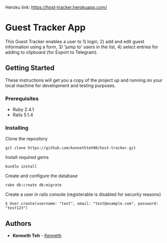 Heroku link: https://host-tracker.herokuapp.com/

# Guest Tracker App

This Guest Tracker enables a user to 1) login, 2) add and edit guest information using a form, 3) 'jump to' users in the list, 4) select entries for adding to clipboard (for Export to Telegram).

## Getting Started

These instructions will get you a copy of the project up and running on your local machine for development and testing purposes.

### Prerequisites

* Ruby 2.4.1
* Rails 5.1.4

### Installing

Clone the repository
```
git clone https://github.com/kennethteh90/host-tracker.git
```

Install required gems
```
bundle install
```

Create and configure the database
```
rake db:create db:migrate
```

Create a user in rails console (registerable is disabled for security reasons)
```
$ User.create(username: "test", email: "test@example.com", password: "test123")
```

## Authors

* **Kenneth Teh** - [Kenneth](https://github.com/kennethteh90)
